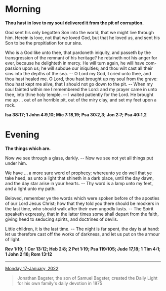 # Morning

**Thou hast in love to my soul delivered it from the pit of corruption.**
 
God sent his only begotten Son into the world, that we might live through him. Herein is love, not that we loved God, but that he loved us, and sent his Son to be the propitiation for our sins.
 
Who is a God like unto thee, that pardoneth iniquity, and passeth by the transgression of the remnant of his heritage? he retaineth not his anger for ever, because he delighteth in mercy. He will turn again, he will have com-passion upon us; he will subdue our iniquities; and thou wilt cast all their sins into the depths of the sea. -- O Lord my God, I cried unto thee, and thou hast healed me. O Lord, thou hast brought up my soul from the grave: thou hast kept me alive, that I should not go down to the pit. -- When my soul fainted within me I remembered the Lord: and my prayer came in unto thee, into thine holy temple. -- I waited patiently for the Lord. He brought me up ... out of an horrible pit, out of the miry clay, and set my feet upon a rock.  

**Isa 38:17; 1 John 4:9,10; Mic 7:18,19; Psa 30:2,3; Jon 2:7; Psa 40:1,2**

# Evening

**The things which are.**
 
Now we see through a glass, darkly. -- Now we see not yet all things put under him.
 
We have ... a more sure word of prophecy; whereunto ye do well that ye take heed, as unto a light that shineth in a dark place, until the day dawn, and the day star arise in your hearts. -- Thy word is a lamp unto my feet, and a light unto my path.
 
Beloved, remember ye the words which were spoken before of the apostles of our Lord Jesus Christ; how that they told you there should be mockers in the last time, who should walk after their own ungodly lusts. -- The Spirit speaketh expressly, that in the latter times some shall depart from the faith, giving heed to seducing spirits, and doctrines of devils.
 
Little children, it is the last time. -- The night is far spent, the day is at hand: let us therefore cast off the works of darkness, and let us put on the armour of light.  

**Rev 1:19; 1 Cor 13:12; Heb 2:8; 2 Pet 1:19; Psa 119:105; Jude 17,18; 1 Tim 4:1; 1 John 2:18; Rom 13:12**

---

[Monday 17-January, 2022](https://t.me/s/daily_light)

> Jonathan Bagster, the son of Samuel Bagster, created the Daily Light for his own family's daily devotion in 1875

